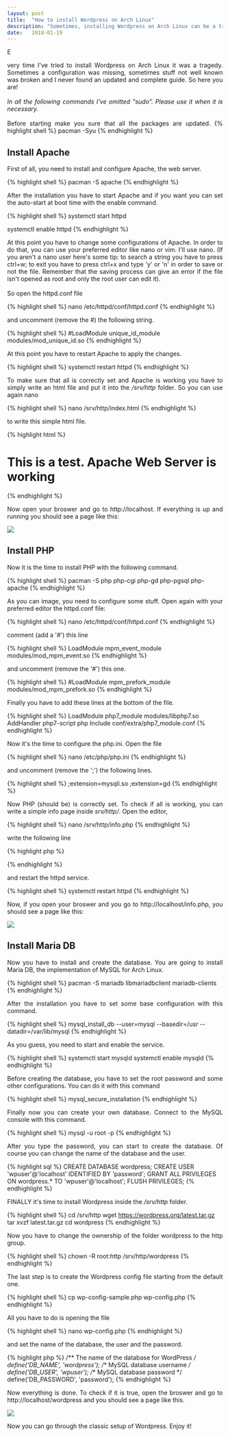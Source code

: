 ```yaml
---
layout: post
title:  "How to install Wordpress on Arch Linux"
description: "Sometimes, installing Wordpress on Arch Linux can be a tragedy. In this tutorial we are going to see all the steps to make everything work!"
date:   2018-01-19
---
```

<p class="intro"><span class="dropcap" align="justify">E</span></p><p align="justify">very time I've tried to install Wordpress on Arch Linux it was a tragedy. Sometimes a configuration was missing, sometimes stuff not well known was broken and I never found an updated and complete guide. So here you are!
<br>
<br>
<i>In all the following commands I've omitted "sudo". Please use it when it is necessary.</i>
<br>
<br>
Before starting make you sure that all the packages are updated.
{% highlight shell %}
pacman -Syu
{% endhighlight %}
</p>

<h2>Install Apache</h2>

<p align="justify">First of all, you need to install and configure Apache, the web server.</p>
{% highlight shell %}
pacman -S apache
{% endhighlight %}
<p align="justify">After the installation you have to start Apache and if you want you can set the auto-start at boot time with the enable command.</p>
{% highlight shell %}
systemctl start httpd

systemctl enable httpd
{% endhighlight %}
<p align="justify">At this point you have to change some configurations of Apache. In order to do that, you can use your preferred editor like nano or vim. I'll use nano. (If you aren't a nano user here's some tip: to search a string you have to press ctrl+w; to exit you have to press ctrl+x and type 'y' or 'n' in order to save or not the file. Remember that the saving process can give an error if the file isn't opened as root and only the root user can edit it).
<br>
<br>
So open the httpd.conf file</p>
{% highlight shell %}
nano /etc/httpd/conf/httpd.conf
{% endhighlight %}
<p align="justify">and uncomment (remove the #) the following string.</p>
{% highlight shell %}
#LoadModule unique_id_module modules/mod_unique_id.so
{% endhighlight %}

<p align="justify">At this point you have to restart Apache to apply the changes.</p>
{% highlight shell %}
systemctl restart httpd
{% endhighlight %}

<p align="justify">To make sure that all is correctly set and Apache is working you have to simply write an html file and put it into the <i>/srv/http</i> folder. So you can use again nano</p>

{% highlight shell %}
nano /srv/http/index.html
{% endhighlight %}

<p align="justify">to write this simple html file.</p>

{% highlight html %}
<html>

<title>Hello World</title>

<body>
<h1>This is a test. Apache Web Server is working</h1>
</body>

</html>
{% endhighlight %}

<p align="justify">Now open your broswer and go to http://localhost. If everything is up and running you should see a page like this:</p>

<img src="/assets/img/articles/01-18/apache_working.jpg" align="center">

<h2>Install PHP</h2>

<p align="justify">Now it is the time to install PHP with the following command.</p>

{% highlight shell %}
pacman -S php php-cgi php-gd php-pgsql php-apache
{% endhighlight %}

<p align="justify">As you can image, you need to configure some stuff. Open again with your preferred editor the httpd.conf file:</p>

{% highlight shell %}
nano /etc/httpd/conf/httpd.conf
{% endhighlight %}

<p align="justify">comment (add a '#') this line</p>

{% highlight shell %}
LoadModule mpm_event_module modules/mod_mpm_event.so
{% endhighlight %}

<p align="justify">and uncomment (remove the '#') this one.</p>

{% highlight shell %}
#LoadModule mpm_prefork_module modules/mod_mpm_prefork.so
{% endhighlight %}

<p align="justify">Finally you have to add these lines at the bottom of the file.</p>

{% highlight shell %}
LoadModule php7_module modules/libphp7.so
AddHandler php7-script php
Include conf/extra/php7_module.conf
{% endhighlight %}

<p align="justify">Now it's the time to configure the php.ini. Open the file</p>

{% highlight shell %}
nano /etc/php/php.ini
{% endhighlight %}

<p align="justify">and uncomment (remove the ';') the following lines.</p>

{% highlight shell %}
;extension=mysqli.so
;extension=gd
{% endhighlight %}

<p align="justify">Now PHP (should be) is correctly set. To check if all is working, you can write a simple info page inside <i>srv/http/</i>. Open the editor,</p>

{% highlight shell %}
nano /srv/http/info.php
{% endhighlight %}

<p align="justify">write the following line</p>

{% highlight php %}
<?php phpinfo(); ?>
{% endhighlight %}

<p align="justify">and restart the httpd service.</p>

{% highlight shell %}
systemctl restart httpd
{% endhighlight %}

<p align="justify">Now, if you open your broswer and you go to http://localhost/info.php, you should see a page like this:</p>

<img src="/assets/img/articles/01-18/php_working.jpg" align="center">

<h2>Install Maria DB</h2>

<p align="justify">Now you have to install and create the database. You are going to install Maria DB, the implementation of MySQL for Arch Linux.</p>

{% highlight shell %}
pacman -S mariadb libmariadbclient mariadb-clients
{% endhighlight %}

<p align="justify">After the installation you have to set some base configuration with this command.</p>

{% highlight shell %}
mysql_install_db --user=mysql --basedir=/usr --datadir=/var/lib/mysql
{% endhighlight %}

<p align="justify">As you guess, you need to start and enable the service.</p>

{% highlight shell %}
systemctl start mysqld
systemctl enable mysqld
{% endhighlight %}

<p align="justify">Before creating the database, you have to set the root password and some other configurations. You can do it with this command</p>

{% highlight shell %}
mysql_secure_installation
{% endhighlight %}

<p align="justify">Finally now you can create your own database. Connect to the MySQL console with this command.</p>

{% highlight shell %}
mysql -u root -p
{% endhighlight %}

<p align="justify">After you type the password, you can start to create the database. Of course you can change the name of the database and the user.</p>

{% highlight sql %}
CREATE DATABASE wordpress;
CREATE USER 'wpuser'@'localhost' IDENTIFIED BY 'password';
GRANT ALL PRIVILEGES ON wordpress.* TO 'wpuser'@'localhost';
FLUSH PRIVILEGES;
{% endhighlight %}

<p align="justify">FINALLY it's time to install Wordpress inside the <i>/srv/http</i> folder.</p>

{% highlight shell %}
cd /srv/http
wget https://wordpress.org/latest.tar.gz
tar xvzf latest.tar.gz
cd wordpress
{% endhighlight %}

<p align="justify">Now you have to change the ownership of the folder wordpress to the http group.</p>

{% highlight shell %}
chown -R root:http /srv/http/wordpress
{% endhighlight %}

<p align="justify">The last step is to create the Wordpress config file starting from the default one.</p>

{% highlight shell %}
cp wp-config-sample.php wp-config.php
{% endhighlight %}

<p align="justify">All you have to do is opening the file</p>

{% highlight shell %}
nano wp-config.php
{% endhighlight %}

<p align="justify">and set the name of the database, the user and the password.</p>

{% highlight php %}
/** The name of the database for WordPress */
define('DB_NAME', 'wordpress');
/** MySQL database username */
define('DB_USER', 'wpuser');
/** MySQL database password */
define('DB_PASSWORD', 'password');
{% endhighlight %}

<p align="justify">Now everything is done. To check if it is true, open the broswer and go to http://localhost/wordpress and you should see a page like this.</p>

<img src="/assets/img/articles/01-18/wordpress_working.jpg" align="center">

<p align="justify">Now you can go through the classic setup of Wordpress. Enjoy it!</p>
